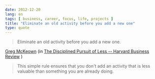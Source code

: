 ```yaml
---
date: 2012-12-20
lang: en
tags: [ business, career, focus, life, projects ]
title: "Eliminate an old activity before you add a new one"
type: quote
---
```


> Eliminate an old activity before you add a new one.

[Greg McKeown](http://gregmckeown.com/) (in [The Disciplined Pursuit of
Less -- Harvard Business
Review](http://blogs.hbr.org/cs/2012/08/the_disciplined_pursuit_of_less.html)
)

> This simple rule ensures that you don't add an activity that is less
> valuable than something you are already doing.

